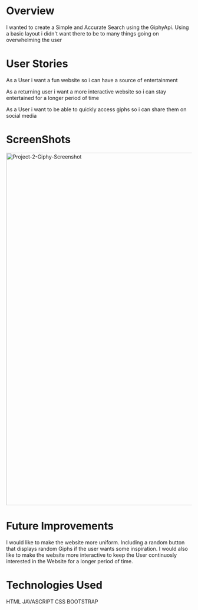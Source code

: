 # Overview
I wanted to create a Simple and Accurate Search using the GiphyApi. Using a basic layout i didn't want there to be to many things going on overwhelming the user

# User Stories
As a User i want a fun website so i can have a source of entertainment

As a returning user i want a more interactive website so i can stay entertained for a longer period of time

As a User i want to be able to quickly access giphs so i can share them on social media

# ScreenShots

<img width="953" alt="Project-2-Giphy-Screenshot" src="https://github.com/user-attachments/assets/77a89996-dd6c-4d43-9c16-7916a75270f2" />

# Future Improvements
I would like to make the website more uniform. Including a random button that displays random Giphs if the user wants some inspiration. I would also like to make the website more interactive to keep the User continuosly interested in the Website for a longer period of time.

# Technologies Used
HTML
JAVASCRIPT
CSS
BOOTSTRAP


